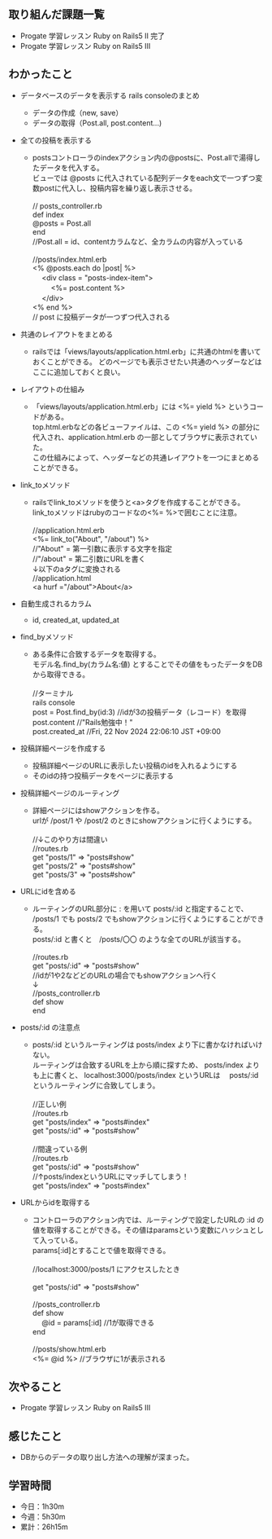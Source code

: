 ## 取り組んだ課題一覧
- Progate 学習レッスン Ruby on Rails5 II 完了
- Progate 学習レッスン Ruby on Rails5 III
## わかったこと
- データベースのデータを表示する rails consoleのまとめ
    - データの作成（new, save）
    - データの取得（Post.all, post.content...)
 
- 全ての投稿を表示する
    - postsコントローラのindexアクション内の@postsに、Post.allで湯得したデータを代入する。<br>
ビューでは @posts に代入されている配列データをeach文で一つずつ変数postに代入し、投稿内容を繰り返し表示させる。<br><br>
// posts_controller.rb<br>
def index<br>
 @posts = Post.all<br>
end<br>
//Post.all = id、contentカラムなど、全カラムの内容が入っている<br><br>
//posts/index.html.erb<br>
<% @posts.each do |post| %><br>
　 &lt;div class = &quot;posts-index-item&quot;&gt;<br>
　 　 <%= post.content %><br>
　 &lt;/div&gt;<br>
<% end %><br>
// post に投稿データが一つずつ代入される

- 共通のレイアウトをまとめる
    - railsでは「views/layouts/application.html.erb」に共通のhtmlを書いておくことができる。
どのページでも表示させたい共通のヘッダーなどはここに追加しておくと良い。

- レイアウトの仕組み
    - 「views/layouts/application.html.erb」には <%= yield %> というコードがある。<br>
top.html.erbなどの各ビューファイルは、この <%= yield %> の部分に代入され、application.html.erb の一部としてブラウザに表示されていた。<br>この仕組みによって、ヘッダーなどの共通レイアウトを一つにまとめることができる。

- link_toメソッド
    - railsでlink_toメソッドを使うと&lt;a&gt;タグを作成することができる。<br>
link_toメソッドはrubyのコードなの<%= %>で囲むことに注意。<br><br>
//application.html.erb<br>
<%= link_to("About", "/about") %><br>
//"About" = 第一引数に表示する文字を指定<br>
//"/about" = 第二引数にURLを書く<br>
↓以下のaタグに変換される<br>
//application.html<br>
&lt;a hurf =&quot;/about&quot;&gt;About&lt;/a&gt;

- 自動生成されるカラム
    - id, created_at, updated_at

- find_byメソッド
    - ある条件に合致するデータを取得する。<br>
モデル名.find_by(カラム名:値) とすることでその値をもったデータをDBから取得できる。<br><br>
//ターミナル<br>
rails console<br>
post = Post.find_by(id:3) //idが3の投稿データ（レコード）を取得<br>
post.content //"Rails勉強中！"<br>
post.created_at //Fri, 22 Nov 2024 22:06:10 JST +09:00

- 投稿詳細ページを作成する
    - 投稿詳細ページのURLに表示したい投稿のidを入れるようにする
    - そのidの持つ投稿データをページに表示する

- 投稿詳細ページのルーティング
    - 詳細ページにはshowアクションを作る。<br>
urlが /post/1 や /post/2 のときにshowアクションに行くようにする。<br><br>
//↓このやり方は間違い<br>
//routes.rb<br>
get "posts/1" => "posts#show"<br>
get "posts/2" => "posts#show"<br>
get "posts/3" => "posts#show"<br>

- URLにidを含める
    - ルーティングのURL部分に : を用いて posts/:id と指定することで、 /posts/1 でも posts/2 でもshowアクションに行くようにすることができる。<br>
posts/:id と書くと　/posts/〇〇 のような全てのURLが該当する。<br><br>
//routes.rb<br>
get "posts/:id" => "posts#show"<br>
//idが1や2などどのURLの場合でもshowアクションへ行く<br>
↓<br>
//posts_controller.rb<br>
def show<br>
end<br>

- posts/:id の注意点
    - posts/:id というルーティングは posts/index より下に書かなければいけない。<br>
ルーティングは合致するURLを上から順に探すため、 posts/index よりも上に書くと、 localhost:3000/posts/index というURLは 　posts/:id というルーティングに合致してしまう。<br><br>
//正しい例<br>
//routes.rb<br>
get "posts/index" => "posts#index"<br>
get "posts/:id" => "posts#show"<br><br>
//間違っている例<br>
//routes.rb<br>
get "posts/:id" => "posts#show"<br>
//↑posts/indexというURLにマッチしてしまう！<br>
get "posts/index" => "posts#index"

- URLからidを取得する
    - コントローラのアクション内では、ルーティングで設定したURLの :id の値を取得することができる。その値はparamsという変数にハッシュとして入っている。<br>
params[:id]とすることで値を取得できる。<br><br>
//localhost:3000/posts/1 にアクセスしたとき<br><br>
get "posts/:id" => "posts#show"<br><br>
//posts_controller.rb<br>
def show<br>
　 @id = params[:id] //1が取得できる<br>
end<br><br>
//posts/show.html.erb<br>
<%= @id %> //ブラウザに1が表示される
## 次やること
- Progate 学習レッスン Ruby on Rails5 III
## 感じたこと
- DBからのデータの取り出し方法への理解が深まった。
## 学習時間
- 今日：1h30m
- 今週：5h30m
- 累計：26h15m